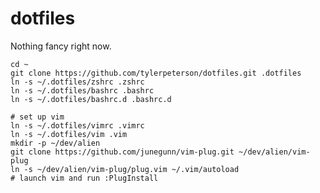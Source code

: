 # dotfiles

Nothing fancy right now.

    cd ~
    git clone https://github.com/tylerpeterson/dotfiles.git .dotfiles
    ln -s ~/.dotfiles/zshrc .zshrc
    ln -s ~/.dotfiles/bashrc .bashrc
    ln -s ~/.dotfiles/bashrc.d .bashrc.d

    # set up vim
    ln -s ~/.dotfiles/vimrc .vimrc
    ln -s ~/.dotfiles/vim .vim
    mkdir -p ~/dev/alien
    git clone https://github.com/junegunn/vim-plug.git ~/dev/alien/vim-plug
    ln -s ~/dev/alien/vim-plug/plug.vim ~/.vim/autoload
    # launch vim and run :PlugInstall
